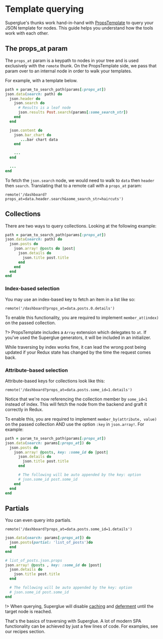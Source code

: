 # Template querying

Superglue's thunks work hand-in-hand with [PropsTemplate] to query your JSON
template for nodes. This guide helps you understand how the tools work with
each other.

## The props_at param
The `props_at` param is a keypath to nodes in your tree and is used exclusively with
the `remote` thunk. On the PropsTemplate side, we pass that param over to an
internal node in order to walk your templates.

For example, with a template below.

```ruby
path = param_to_search_path(params[:props_at])
json.data(search: path) do
  json.header do
    json.search do
      # Results is a leaf node
      json.results Post.search(params[:some_search_str])
    end
  end

  json.content do
    json.bar_chart do
       ...bar chart data
    end

    ...
  end

  ...
end
```

To fetch the `json.search` node, we would need to walk to `data` then `header`
then `search`. Translating that to a remote call with a `props_at` param:

```
remote('/dashboard?props_at=data.header.search&some_search_str=haircuts')
```

## Collections
There are two ways to query collections. Looking at the following example:

```ruby
path = param_to_search_path(params[:props_at])
json.data(search: path) do
  json.posts do
    json.array! @posts do |post|
      json.details do
        json.title post.title
      end
    end
  end
end
```

### Index-based selection
You may use an index-based key to fetch an item in a list like so:

```
remote('/dashboard?props_at=data.posts.0.details')
```

To enable this functionality, you are required to implement `member_at(index)`
on the passed collection.

?> PropsTemplate includes a `Array` extension which delegates to `at`. If you've
used the Superglue generators, it will be included in an initializer.

While traversing by index works fine, it can lead the wrong post being updated
if your Redux state has changed by the time the request comes back.

### Attribute-based selection
Attribute-based keys for collections look like this:

```
remote('/dashboard?props_at=data.posts.some_id=1.details')
```

Notice that we're now referencing the collection member by `some_id=1` instead
of index. This will fetch the node from the backend and graft it correctly in
Redux.

To enable this, you are required to implement `member_by(attribute, value)` on
the passed collection AND use the option `:key` in `json.array!`. For example:

```ruby
path = param_to_search_path(params[:props_at])
json.data(search: params[:props_at]) do
  json.posts do
    json.array! @posts, key: :some_id do |post|
      json.details do
        json.title post.title
      end

      # The following will be auto appended by the key: option
      # json.some_id post.some_id
    end
  end
end
```

## Partials

You can even query into partials.

```
remote('/dashboard?props_at=data.posts.some_id=1.details')
```

```ruby
json.data(search: params[:props_at]) do
  json.posts(partial: 'list_of_posts')do
  end
end
```

```ruby
# list_of_posts.json.props
json.array! @posts , key: :some_id do |post|
  json.details do
    json.title post.title
  end

  # The following will be auto appended by the key: option
  # json.some_id post.some_id
end
```

!> When querying, Superglue will disable
[caching](https://github.com/thoughtbot/props_template#caching) and
[deferment](https://github.com/thoughtbot/props_template#deferment) until the
target node is reached.

That's the basics of traversing with Superglue. A lot of modern SPA functionality
can be achieved by just a few lines of code. For examples, see our recipes
section.

[PropsTemplate]: https://github.com/thoughtbot/props_template
